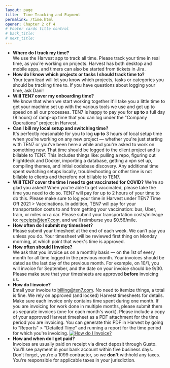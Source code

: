 ```yaml
---
layout: page
title:  Time Tracking and Payment
permalink: /time.html
opener: Chapter 2 of 4
# Footer cards title control
# back_title:
# next_title: 
---
```


- **Where do I track my time?**  
We use the Harvest app to track all time. Please track your time in real time, as you’re working on projects. Harvest has both desktop and mobile apps, and timers can also be started from tickets in Jira.
- **How do I know which projects or tasks I should track time to?**  
Your team lead will let you know which projects, tasks or categories you should be tracking time to. If you have questions about logging your time, ask Dani!
- **Will TEN7 cover my onboarding time?**  
We know that when we start working together it'll take you a little time to get your machine set up with the various tools we use and get up to speed on all our    processes. TEN7 is happy to pay you for **up to** a full day (8 hours) of ramp-up time that you can log under the "Company Operations" project in Harvest.
- **Can I bill my local setup and switching time?**  
It's perfectly reasonable for you to log **up to** 3 hours of local setup time when you're working on any new project — whether you're just starting with TEN7 or you've been here a while and you're asked to work on something new. That time should be logged to the client project and is billable to TEN7. This includes things like: pulling a repo, figuring out Flightdeck and Docker, importing a database, getting a vpn set up, compiling themes, and initial codebase discovery. Any additional time spent switching setups locally, troubleshooting or other time is not billable to clients and therefore not billable to TEN7.  
- **Will TEN7 cover the time I need to get vaccinated for COVID?** 
We're so glad you asked! When you're able to get vaccinated, please take the time you need to do so. TEN7 will pay for up to 2 hours of your time to do this. Please make sure to log your time in Harvest under TEN7 Time Off 2021 > Vaccinations. In addition, TEN7 will pay for your transportation costs to and from getting your vaccination: bus, Uber, train, or miles on a car. Please submit your transportation costs/mileage to: receipts@ten7.com, and we'll reimburse you $0.56/mile. 
- **How often do I submit my timesheet?**  
Please submit your timesheet at the end of each week. We can’t pay you unless you do. Your timesheet will be reviewed first thing on Monday morning, at which point that week's time is approved.
- **How often should I invoice?**  
We ask that you invoice us on a monthly basis — on the 1st of every month for all time logged in the previous month. Your invoices should be dated as the last day of the previous month. For example, on 10/1, you will invoice for September, and the date on your invoice should be 9/30. Please make sure that your timesheets are approved __before__ invoicing us.
- **How do I invoice?**  
Email your invoice to [billing@ten7.com](mailto:billing@ten7.com). No need to itemize things, a total is fine. We rely on approved (and locked) Harvest timesheets for details. Make sure each invoice only contains time spent during one month. If you are invoicing for work done in multiple months, please submit them as separate invoices (one for each month's work). Please include a copy of your approved Harvest timesheet as a PDF attachment for the time period you are invoicing. You can generate this PDF in Harvest by going to "Reports" > "Detailed Time" and running a report for the time period for which you're invoicing.
[![How do I Invoice?](harvest-time-report.png)](harvest-time-report.png)
- **How and when do I get paid?**  
Invoices are usually paid on receipt via direct deposit through Gusto. You'll see payment in your bank account within five business days. Don’t forget, you’re a 1099 contractor, so we **don't** withhold any taxes. You're responsible for applicable taxes in your jurisdiction.
